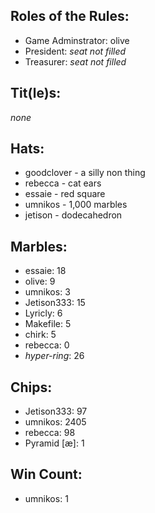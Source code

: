 ## Roles of the Rules:
- Game Adminstrator:  olive
- President:  *seat not filled*
- Treasurer:  *seat not filled*

## Tit(le)s:
*none*

## Hats:
- goodclover - a silly non thing
- rebecca - cat ears
- essaie - red square
- umnikos - 1,000 marbles
- jetison - dodecahedron

## Marbles:
- essaie: 18
- olive: 9
- umnikos: 3
- Jetison333: 15
- Lyricly: 6
- Makefile: 5
- chirk: 5
- rebecca: 0
- *hyper-ring*: 26

## Chips:
- Jetison333: 97
- umnikos: 2405
- rebecca: 98
- Pyramid [æ]: 1

## Win Count:
- umnikos: 1

